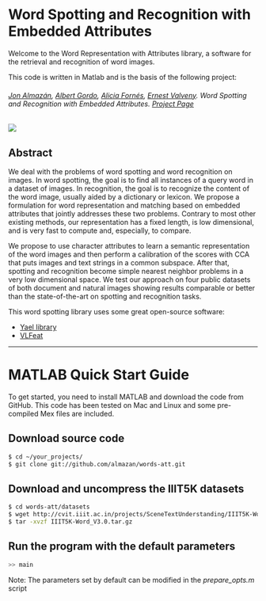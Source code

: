 Word Spotting and Recognition with Embedded Attributes
==

Welcome to the Word Representation with Attributes library, a software for the retrieval and recognition of word images.

This code is written in Matlab and is the basis of the following project:

###### [Jon Almazán](http://www.cvc.uab.es/~almazan), [Albert Gordo](http://dag.cvc.uab.es/content/albert-gordo), [Alicia Fornés](http://dag.cvc.uab.es/content/alicia-forn%C3%A9s), [Ernest Valveny](http://www.cvc.uab.es/personal2.asp?id=73).  *Word Spotting and Recognition with Embedded Attributes*. [Project Page](http://www.cvc.uab.es/~almazan/index.php/projects/words-att/)

![](http://www.cvc.uab.es/~almazan/wp-content/uploads/2014/01/spaces_small.png)

Abstract
---

We deal with the problems of word spotting and word recognition on images. In word spotting, the goal is to find all instances of a query word in a dataset of images. In recognition, the goal is to recognize the content of the word image, usually aided by a dictionary or lexicon. We propose a formulation for word representation and matching based on embedded attributes that jointly addresses these two problems. Contrary to most other existing methods, our representation has a fixed length, is low dimensional, and is very fast to compute and, especially, to compare.

We propose to use character attributes to learn a semantic representation of the word images and then perform a calibration of the scores with CCA that puts images and text strings in a common subspace. After that, spotting and recognition become simple nearest neighbor problems in a very low dimensional space. We test our approach on four public datasets of both document and natural images showing results comparable or better than the state-of-the-art on spotting and recognition tasks.

This word spotting library uses some great open-source software:

* [Yael library](https://gforge.inria.fr/projects/yael/) 
* [VLFeat](http://www.vlfeat.org)

----

# MATLAB Quick Start Guide

To get started, you need to install MATLAB and download the code from GitHub. This code has been tested on Mac and Linux and some pre-compiled Mex files are included.

## Download source code
``` sh
$ cd ~/your_projects/
$ git clone git://github.com/almazan/words-att.git
```

## Download and uncompress the IIIT5K datasets
``` sh
$ cd words-att/datasets
$ wget http://cvit.iiit.ac.in/projects/SceneTextUnderstanding/IIIT5K-Word_V3.0.tar.gz
$ tar -xvzf IIIT5K-Word_V3.0.tar.gz
```

## Run the program with the default parameters

``` sh
>> main
```

Note: The parameters set by default can be modified in the *prepare_opts.m* script

